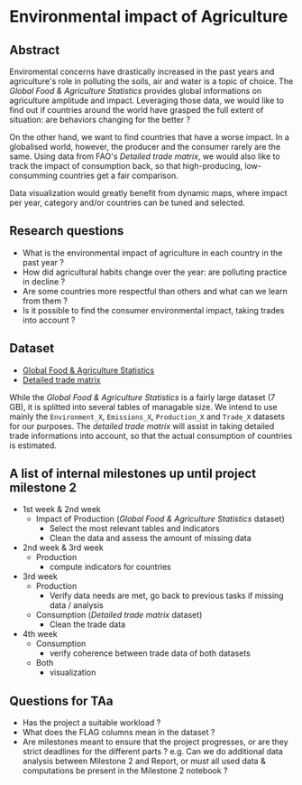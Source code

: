 # Environmental impact of Agriculture

## Abstract

Enviromental concerns have drastically increased in the past years and agriculture's role in polluting the soils, air and water is a topic of choice. The *Global Food & Agriculture Statistics* provides global informations on agriculture  amplitude and impact. Leveraging those data, we would like to find out if countries around the world have grasped the full extent of situation: are behaviors changing for the better ?

On the other hand, we want to find countries that have a worse impact. In a globalised world, however, the producer and the consumer rarely are the same. Using data from FAO's *Detailed trade matrix*, we would also like to track the impact of consumption back, so that high-producing, low-consumming countries get a fair comparison.

Data visualization would greatly benefit from dynamic maps, where impact per year, category and/or countries can be tuned and selected.

## Research questions

+ What is the environmental impact of agriculture in each country in the past year ? 
+ How did agricultural habits change over the year: are polluting practice in decline ?
+ Are some countries more respectful than others and what can we learn from them ?
+ Is it possible to find the consumer environmental impact, taking trades into account ?

## Dataset

+ [Global Food & Agriculture Statistics](https://www.kaggle.com/unitednations/global-food-agriculture-statistics)
+ [Detailed trade matrix](http://www.fao.org/faostat/en/#data/TM)

While the *Global Food & Agriculture Statistics* is a fairly large dataset (7 GB), it is splitted into several tables of managable size. We intend to use mainly the `Environment_X`, `Emissions_X`, `Production_X` and `Trade_X` datasets for our purposes. The *detailed trade matrix* will assist in taking detailed trade informations into account, so that the actual consumption of countries is estimated.

## A list of internal milestones up until project milestone 2

+ 1st week & 2nd week
    + Impact of Production (*Global Food & Agriculture Statistics* dataset)
        + Select the most relevant tables and indicators
        + Clean the data and assess the amount of missing data
+ 2nd week & 3rd week
    + Production
        + compute indicators for countries
+ 3rd week
    + Production
        + Verify data needs are met, go back to previous tasks if missing data / analysis
    + Consumption (*Detailed trade matrix* dataset)
        + Clean the trade data
+ 4th week
    + Consumption
        + verify coherence between trade data of both datasets
    + Both
        + visualization


## Questions for TAa
+ Has the project a suitable workload ?
+ What does the FLAG columns mean in the dataset ?
+ Are milestones meant to ensure that the project progresses, or are they strict deadlines for the different parts ?
e.g. Can we do additional data analysis between Milestone 2 and Report, or *must* all used data & computations be present in the Milestone 2 notebook ?